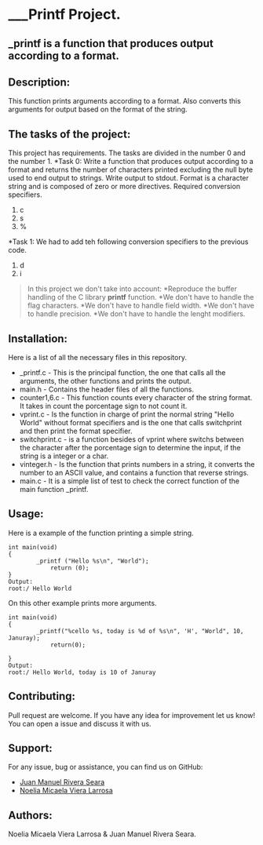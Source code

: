 # _\__Printf Project. 

\_printf is a function that produces output according to a format.
---

## Description:
This function prints arguments according to a format. Also converts this
arguments for output based on the format of the string.

## The tasks of the project:
This project has requirements. The tasks are divided in the number 0 and the
number 1.
*Task 0: Write a function that produces output according to a format and
returns the number of characters printed excluding the null byte used to end
output to strings.
Write output to stdout.
Format is a character string and is composed of zero or more directives.
Required conversion specifiers.
1. c
2. s
3. %

*Task 1: We had to add teh following conversion specifiers to the previous
code.
1. d
2. i

> In this project we don't take into account:
*Reproduce the buffer handling of the C library **printf** function.
*We don't have to handle the flag characters.
*We don't have to handle field width.
*We don't have to handle precision.
*We don't have to handle the lenght modifiers.

## Installation:
Here is a list of all the necessary files in this repository.
* \_printf.c - This is the principal function, the one that calls all the 
arguments, the other functions and prints the output.
* main.h -  Contains the header files of all the functions.
* counter1,6.c - This function counts every character of the string format. It 
takes in count the porcentage sign to not count it.
* vprint.c - Is the function in charge of print the normal string "Hello World"
without format specifiers and is the one that calls switchprint and then print
the format specifier.
* switchprint.c - is a function besides of vprint where switchs between the
character after the porcentage sign to determine the input, if the string is a
integer or a char.
* vinteger.h - Is the function that prints numbers in a string, it converts the
number to an ASCII value, and contains a function that reverse strings.
* main.c - It is a simple list of test to check the correct function of the
main function \_printf.

## Usage:
Here is a example of the function printing a simple string.
```
int main(void)
{
		_printf ("Hello %s\n", "World");
			return (0);			
}
Output:
root:/ Hello World
```
On this other example prints more arguments.

```
int main(void)
{
		_printf("%cello %s, today is %d of %s\n", 'H', "World", 10, Januray);
			return(0);
			
}
Output:
root:/ Hello World, today is 10 of Januray
```

## Contributing:
Pull request are welcome. If you have any idea for improvement let us know!
You can open a issue and discuss it with us.

## Support:
For any issue, bug or assistance, you can find us on GitHub:
* [Juan Manuel Rivera Seara](https://github.com/juanmaishere)
* [Noelia Micaela Viera Larrosa](https://github.com/MicaViera)

## Authors:
Noelia Micaela Viera Larrosa & Juan Manuel Rivera Seara.

